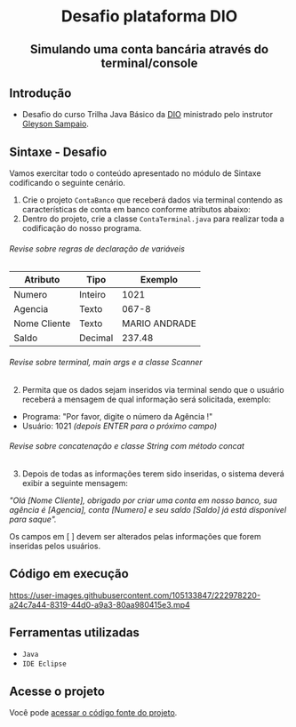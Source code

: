 <h1 align="center"> Desafio plataforma DIO </h1>
<h2 align="center"> Simulando uma conta bancária através do terminal/console </h2>

## Introdução
- Desafio do curso Trilha Java Básico da [DIO](www.dio.me) ministrado pelo instrutor [Gleyson Sampaio](https://github.com/glysns).

## Sintaxe - Desafio

Vamos exercitar todo o conteúdo apresentado no módulo de Sintaxe codificando o seguinte cenário.

1. Crie o projeto `ContaBanco` que receberá dados via terminal contendo as características de conta em banco conforme atributos abaixo:
2. Dentro do projeto, crie a classe `ContaTerminal.java` para realizar toda a codificação do nosso programa.

###### Revise sobre regras de declaração de variáveis

| Atributo  | Tipo     | Exemplo   
| --------- | ---------| ------- 
| Numero    | Inteiro  | 1021 
| Agencia   | Texto    | 067-8
| Nome Cliente | Texto    | MARIO ANDRADE
| Saldo | Decimal |237.48


###### Revise sobre terminal, main args e a classe Scanner
2. Permita que os dados sejam inseridos via terminal sendo que o usuário receberá a mensagem de qual informação será solicitada, exemplo:

* Programa: "Por favor, digite o número da Agência !"
* Usuário: 1021 *(depois ENTER para o próximo campo)* 

###### Revise sobre concatenação e classe String com método concat

3. Depois de todas as informações terem sido inseridas, o sistema deverá exibir a seguinte mensagem:

*"Olá [Nome Cliente], obrigado por criar uma conta em nosso banco, sua agência é [Agencia], conta [Numero] e seu saldo [Saldo] já está disponível para saque".*

Os campos em [ ] devem ser alterados pelas informações que forem inseridas pelos usuários.

## Código em execução

https://user-images.githubusercontent.com/105133847/222978220-a24c7a44-8319-44d0-a9a3-80aa980415e3.mp4

<h2>Ferramentas utilizadas</h2>

- ``Java``
- ``IDE Eclipse``

<h2>Acesse o projeto</h2> 

Você pode [acessar o código fonte do projeto](https://github.com/jurandi1/desafio-dio-conta-bancaria/blob/main/desafio_dio_conta_bancaria/src/desafio_dio_conta_bancaria/ContaTerminal.java).

